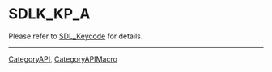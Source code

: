 # SDLK_KP_A

Please refer to [SDL_Keycode](SDL_Keycode) for details.

----
[CategoryAPI](CategoryAPI), [CategoryAPIMacro](CategoryAPIMacro)

